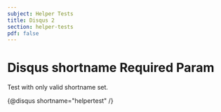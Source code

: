 ```yaml
---
subject: Helper Tests
title: Disqus 2
section: helper-tests
pdf: false
---  
```


# Disqus shortname Required Param

Test with only valid shortname set.

{@disqus shortname="helpertest" /}